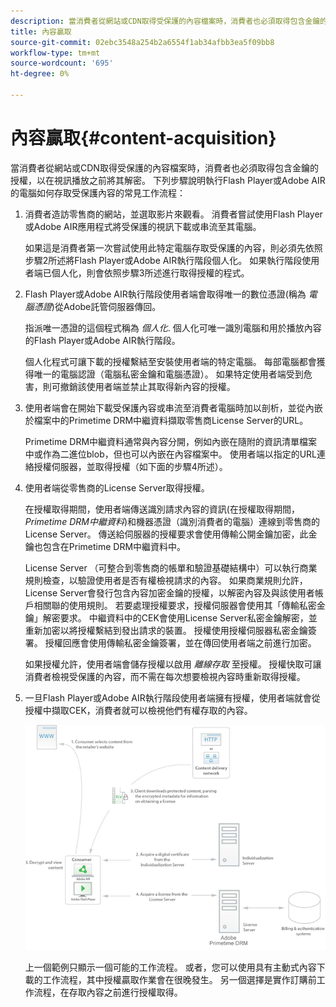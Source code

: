 ```yaml
---
description: 當消費者從網站或CDN取得受保護的內容檔案時，消費者也必須取得包含金鑰的授權，以在視訊播放之前將其解密。 下列步驟說明執行Flash Player或Adobe AIR的電腦如何存取受保護內容的常見工作流程
title: 內容贏取
source-git-commit: 02ebc3548a254b2a6554f1ab34afbb3ea5f09bb8
workflow-type: tm+mt
source-wordcount: '695'
ht-degree: 0%

---
```


# 內容贏取{#content-acquisition}

當消費者從網站或CDN取得受保護的內容檔案時，消費者也必須取得包含金鑰的授權，以在視訊播放之前將其解密。 下列步驟說明執行Flash Player或Adobe AIR的電腦如何存取受保護內容的常見工作流程：

1. 消費者造訪零售商的網站，並選取影片來觀看。 消費者嘗試使用Flash Player或Adobe AIR應用程式將受保護的視訊下載或串流至其電腦。

   如果這是消費者第一次嘗試使用此特定電腦存取受保護的內容，則必須先依照步驟2所述將Flash Player或Adobe AIR執行階段個人化。 如果執行階段使用者端已個人化，則會依照步驟3所述進行取得授權的程式。

1. Flash Player或Adobe AIR執行階段使用者端會取得唯一的數位憑證(稱為 *電腦憑證*)從Adobe託管伺服器傳回。

   指派唯一憑證的這個程式稱為 *個人化*. 個人化可唯一識別電腦和用於播放內容的Flash Player或Adobe AIR執行階段。

   個人化程式可讓下載的授權繫結至安裝使用者端的特定電腦。 每部電腦都會獲得唯一的電腦認證（電腦私密金鑰和電腦憑證）。 如果特定使用者端受到危害，則可撤銷該使用者端並禁止其取得新內容的授權。

1. 使用者端會在開始下載受保護內容或串流至消費者電腦時加以剖析，並從內嵌於檔案中的Primetime DRM中繼資料擷取零售商License Server的URL。

   Primetime DRM中繼資料通常與內容分開，例如內嵌在隨附的資訊清單檔案中或作為二進位blob，但也可以內嵌在內容檔案中。 使用者端以指定的URL連絡授權伺服器，並取得授權（如下面的步驟4所述）。
1. 使用者端從零售商的License Server取得授權。

   在授權取得期間，使用者端傳送識別請求內容的資訊(在授權取得期間， *Primetime DRM中繼資料*)和機器憑證（識別消費者的電腦）連線到零售商的License Server。 傳送給伺服器的授權要求會使用傳輸公開金鑰加密，此金鑰也包含在Primetime DRM中繼資料中。

   License Server （可整合到零售商的帳單和驗證基礎結構中）可以執行商業規則檢查，以驗證使用者是否有權檢視請求的內容。 如果商業規則允許，License Server會發行包含內容加密金鑰的授權，以解密內容及與該使用者帳戶相關聯的使用規則。 若要處理授權要求，授權伺服器會使用其「傳輸私密金鑰」解密要求。 中繼資料中的CEK會使用License Server私密金鑰解密，並重新加密以將授權繫結到發出請求的裝置。 授權使用授權伺服器私密金鑰簽署。 授權回應會使用傳輸私密金鑰簽署，並在傳回使用者端之前進行加密。

   如果授權允許，使用者端會儲存授權以啟用 *離線存取* 至授權。 授權快取可讓消費者檢視受保護的內容，而不需在每次想要檢視內容時重新取得授權。

1. 一旦Flash Player或Adobe AIR執行階段使用者端擁有授權，使用者端就會從授權中擷取CEK，消費者就可以檢視他們有權存取的內容。

   <!--<a id="fig_s43_gc2_44"></a>-->

   ![](assets/FMRMS_fig01_web.png)

   上一個範例只顯示一個可能的工作流程。 或者，您可以使用具有主動式內容下載的工作流程，其中授權贏取作業會在很晚發生。 另一個選擇是實作訂購前工作流程，在存取內容之前進行授權取得。
